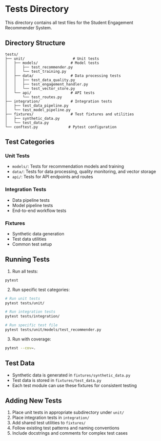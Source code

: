 # Tests Directory

This directory contains all test files for the Student Engagement Recommender System.

## Directory Structure

```
tests/
├── unit/                      # Unit tests
│   ├── models/               # Model tests
│   │   ├── test_recommender.py
│   │   └── test_training.py
│   ├── data/                 # Data processing tests
│   │   ├── test_data_quality.py
│   │   ├── test_engagement_handler.py
│   │   └── test_vector_store.py
│   └── api/                  # API tests
│       └── test_routes.py
├── integration/              # Integration tests
│   ├── test_data_pipeline.py
│   └── test_model_pipeline.py
├── fixtures/                 # Test fixtures and utilities
│   ├── synthetic_data.py
│   └── test_data.py
└── conftest.py              # Pytest configuration
```

## Test Categories

### Unit Tests
- `models/`: Tests for recommendation models and training
- `data/`: Tests for data processing, quality monitoring, and vector storage
- `api/`: Tests for API endpoints and routes

### Integration Tests
- Data pipeline tests
- Model pipeline tests
- End-to-end workflow tests

### Fixtures
- Synthetic data generation
- Test data utilities
- Common test setup

## Running Tests

1. Run all tests:
```bash
pytest
```

2. Run specific test categories:
```bash
# Run unit tests
pytest tests/unit/

# Run integration tests
pytest tests/integration/

# Run specific test file
pytest tests/unit/models/test_recommender.py
```

3. Run with coverage:
```bash
pytest --cov=.
```

## Test Data

- Synthetic data is generated in `fixtures/synthetic_data.py`
- Test data is stored in `fixtures/test_data.py`
- Each test module can use these fixtures for consistent testing

## Adding New Tests

1. Place unit tests in appropriate subdirectory under `unit/`
2. Place integration tests in `integration/`
3. Add shared test utilities to `fixtures/`
4. Follow existing test patterns and naming conventions
5. Include docstrings and comments for complex test cases 